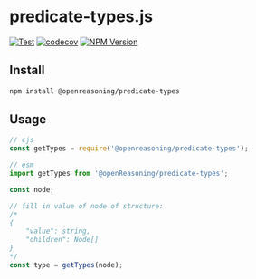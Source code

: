 # predicate-types.js

[![Test](https://github.com/OpenReasoning/predicate-types.js/workflows/Test/badge.svg?branch=master&event=push)](https://github.com/OpenReasoning/predicate-types.js/actions?query=workflow%3ATest+event%3Apush+branch%3Amaster)
[![codecov](https://codecov.io/gh/OpenReasoning/predicate-types.js/branch/master/graph/badge.svg)](https://codecov.io/gh/OpenReasoning/predicate-types.js)
[![NPM Version](https://img.shields.io/npm/v/@openreasoning/predicate-types.svg)](https://npmjs.com/package/@openreasoning/predicate-types)

## Install

```bash
npm install @openreasoning/predicate-types
```

## Usage

```js
// cjs
const getTypes = require('@openreasoning/predicate-types');

// esm
import getTypes from '@openReasoning/predicate-types';

const node;

// fill in value of node of structure:
/*
{
    "value": string,
    "children": Node[]
}
*/
const type = getTypes(node);
```
